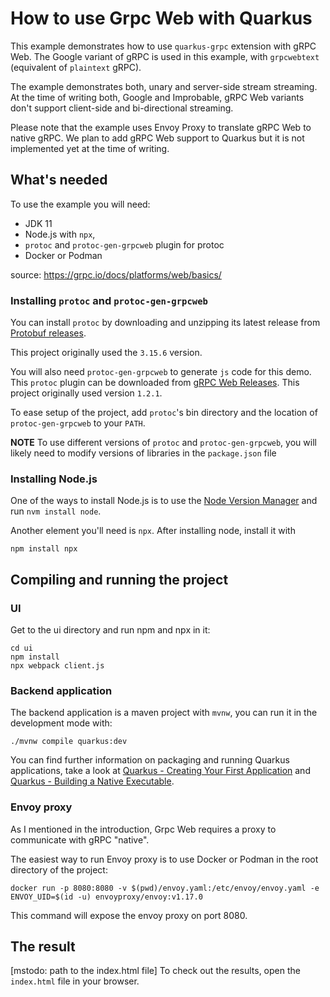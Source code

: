 # How to use Grpc Web with Quarkus

This example demonstrates how to use `quarkus-grpc` extension with gRPC Web.
The Google variant of gRPC is used in this example, with `grpcwebtext` (equivalent of `plaintext` gRPC).

The example demonstrates both, unary and server-side stream streaming.
At the time of writing both, Google and Improbable, gRPC Web variants don't support client-side and bi-directional streaming.

Please note that the example uses Envoy Proxy to translate gRPC Web to native gRPC. We plan to add gRPC Web support to Quarkus but it is not implemented yet at the time of writing.


## What's needed

To use the example you will need:
- JDK 11
- Node.js with `npx`,
- `protoc` and `protoc-gen-grpcweb` plugin for protoc
- Docker or Podman

source: https://grpc.io/docs/platforms/web/basics/

### Installing `protoc` and `protoc-gen-grpcweb`
You can install `protoc` by downloading and unzipping its latest release from [Protobuf releases](https://github.com/protocolbuffers/protobuf/releases/).

This project originally used the `3.15.6` version.

You will also need `protoc-gen-grpcweb` to generate `js` code for this demo. This `protoc` plugin can be downloaded from [gRPC Web Releases](https://github.com/grpc/grpc-web/releases). This project originally used version `1.2.1`.

To ease setup of the project, add `protoc`'s  bin directory and the location of `protoc-gen-grpcweb` to your `PATH`.

**NOTE** To use different versions of `protoc` and `protoc-gen-grpcweb`, you will likely need to modify versions
of libraries in the `package.json` file

### Installing Node.js
One of the ways to install Node.js is to use the [Node Version Manager](https://github.com/nvm-sh/nvm) and run `nvm install node`.

Another element you'll need is `npx`. After installing node, install it with

```
npm install npx
```

## Compiling and running the project

### UI
Get to the ui directory and run npm and npx in it:

```
cd ui
npm install
npx webpack client.js
```

### Backend application
The backend application is a maven project with `mvnw`, you can run it in the development mode with:
```
./mvnw compile quarkus:dev
```

You can find further information on packaging and running Quarkus applications, take a look at
[Quarkus - Creating Your First Application](https://quarkus.io/guides/getting-started#packaging-and-run-the-application) and [Quarkus - Building a Native Executable](https://quarkus.io/guides/building-native-image).

### Envoy proxy
As I mentioned in the introduction, Grpc Web requires a proxy to communicate with gRPC "native".

The easiest way to run Envoy proxy is to use Docker or Podman in the root directory of the project:
```
docker run -p 8080:8080 -v $(pwd)/envoy.yaml:/etc/envoy/envoy.yaml -e ENVOY_UID=$(id -u) envoyproxy/envoy:v1.17.0
```

This command will expose the envoy proxy on port 8080.

## The result
[mstodo: path to the index.html file]
To check out the results, open the `index.html` file in your browser.
